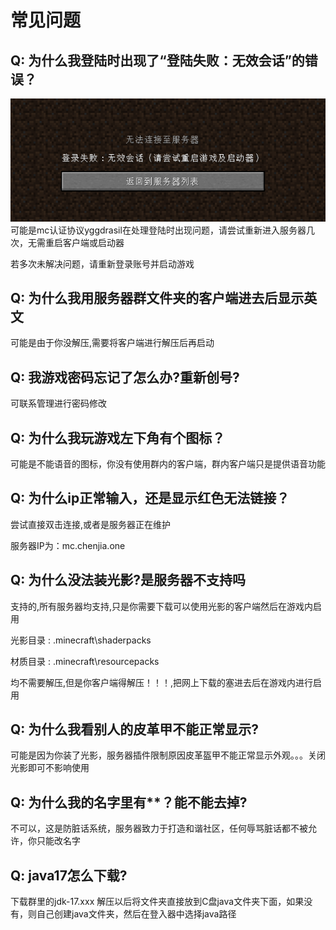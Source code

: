 # 常见问题

## Q: 为什么我登陆时出现了“登陆失败：无效会话”的错误？
![登陆失败](../img/faq/loginFailed.png)
可能是mc认证协议yggdrasil在处理登陆时出现问题，请尝试重新进入服务器几次，无需重启客户端或启动器

<red>若多次未解决问题，请重新登录账号并启动游戏</red>

## Q: 为什么我用服务器群文件夹的客户端进去后显示英文
可能是由于你没解压,需要将客户端进行解压后再启动

## Q: 我游戏密码忘记了怎么办?重新创号?
可联系管理进行密码修改

## Q: 为什么我玩游戏左下角有个图标？
可能是不能语音的图标，你没有使用群内的客户端，群内客户端只是提供语音功能

## Q: 为什么ip正常输入，还是显示红色无法链接？
尝试直接双击连接,或者是服务器正在维护

服务器IP为：mc.chenjia.one

## Q: 为什么没法装光影?是服务器不支持吗
支持的,所有服务器均支持,只是你需要下载可以使用光影的客户端然后在游戏内启用

光影目录 : .minecraft\shaderpacks

材质目录 : .minecraft\resourcepacks

均不需要解压,但是你客户端得解压！！！,把网上下载的塞进去后在游戏内进行启用

## Q: 为什么我看别人的皮革甲不能正常显示?
可能是因为你装了光影，服务器插件限制原因皮革盔甲不能正常显示外观。。。关闭光影即可不影响使用

## Q: 为什么我的名字里有**？能不能去掉?
不可以，这是防脏话系统，服务器致力于打造和谐社区，任何辱骂脏话都不被允许，你只能改名字

## Q: java17怎么下载?
下载群里的jdk-17.xxx 解压以后将文件夹直接放到C盘java文件夹下面，如果没有，则自己创建java文件夹，然后在登入器中选择java路径